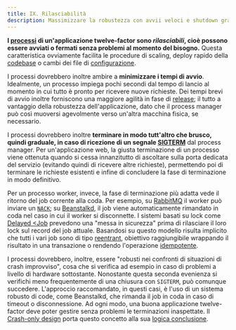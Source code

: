 ```yaml
---
title: IX. Rilasciabilità
description: Massimizzare la robustezza con avvii veloci e shutdown graduali
---
```

**I [processi](./processes) di un'applicazione twelve-factor sono *rilasciabili*, cioè possono essere avviati o fermati senza problemi al momento del bisogno.** Questa caratteristica ovviamente facilita le procedure di scaling, deploy rapido della [codebase](./codebase) o cambi dei file di [configurazione](./config).

I processi dovrebbero inoltre ambire a **minimizzare i tempi di avvio**. Idealmente, un processo impiega pochi secondi dal tempo di lancio al momento in cui tutto è pronto per ricevere nuove richieste. Dei tempi brevi di avvio inoltre forniscono una maggiore agilità in fase di [release](./build-release-run); il tutto a vantaggio della robustezza dell'applicazione, dato che il process manager può così muoversi agevolmente verso un'altra macchina fisica, se necessario.

I processi dovrebbero inoltre **terminare in modo tutt'altro che brusco, quindi graduale, in caso di ricezione di un segnale [SIGTERM](http://en.wikipedia.org/wiki/SIGTERM)** dal process manager. Per un'applicazione web, la giusta terminazione di un processo viene ottenuta quando si cessa innanzitutto di ascoltare sulla porta dedicata del servizio (evitando quindi di ricevere altre richieste), permettendo poi di terminare le richieste esistenti e infine di concludere la fase di terminazione in modo definitivo.

Per un processo worker, invece, la fase di terminazione più adatta vede il ritorno del job corrente alla coda. Per esempio, su [RabbitMQ](http://www.rabbitmq.com/) il worker può inviare un [`NACK`](http://www.rabbitmq.com/amqp-0-9-1-quickref.html#basic.nack); su [Beanstalkd](https://beanstalkd.github.io), il job viene automaticamente rimandato in coda nel caso in cui il worker si disconnette. I sistemi basati su lock come [Delayed <Job](https://github.com/collectiveidea/delayed_job#readme) prevedono una "messa in sicurezza" prima di rilasciare il loro lock sul record del job attuale. Basandosi su questo modello risulta implicito che tutti i vari job sono di tipo [reentrant](http://en.wikipedia.org/wiki/Reentrant_%28subroutine%29), obiettivo raggiungibile wrappando il risultato in una transazione o rendendo l'operazione [idempotente](http://en.wikipedia.org/wiki/Idempotence).

I processi dovrebbero, inoltre, essere "robusti nei confronti di situazioni di crash improvviso", cosa che si verifica ad esempio in caso di problemi a livello di hardware sottostante. Nonostante questa seconda evenienza si verifichi meno frequentemente di una chiusura con `SIGTERM`, può comunque succedere. L'approccio raccomandato, in questi casi, è l'uso di un sistema robusto di code, come Beanstalkd, che rimanda il job in coda in caso di timeout o disconnessione. Ad ogni modo, una buona applicazione twelve-factor deve poter gestire senza problemi le terminazioni inaspettate. Il [Crash-only design](http://lwn.net/Articles/191059/) porta questo concetto alla sua [logica conclusione](http://docs.couchdb.org/en/latest/intro/overview.html).
